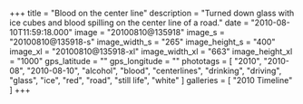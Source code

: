 +++
title = "Blood on the center line"
description = "Turned down glass with ice cubes and blood spilling on the center line of a road."
date = "2010-08-10T11:59:18.000"
image = "20100810@135918"
image_s = "20100810@135918-s"
image_width_s = "265"
image_height_s = "400"
image_xl = "20100810@135918-xl"
image_width_xl = "663"
image_height_xl = "1000"
gps_latitude = ""
gps_longitude = ""
phototags = [ "2010", "2010-08", "2010-08-10", "alcohol", "blood", "centerlines", "drinking", "driving", "glass", "ice", "red", "road", "still life", "white" ]
galleries = [ "2010 Timeline" ]
+++
